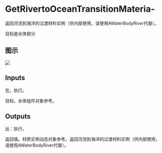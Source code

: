 # GetRivertoOceanTransitionMateria-

返回河流到海洋的过渡材料实例（供内部使用，请使用AWaterBodyRiver代替）。

目标是水体部分

## 图示

![]($-20221218-20363594.png)

## Inputs

在。执行。

目标。水体组件对象参考。  

## Outputs

出：执行。

返回值。材质实例动态对象参考。返回河流到海洋的过渡材料实例（供内部使用，请使用AWaterBodyRiver代替）。
